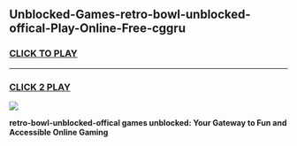 
## Unblocked-Games-retro-bowl-unblocked-offical-Play-Online-Free-cggru
<h3>
<a href="https://premium76.site?title=retro-bowl-unblocked-offical&ref=26A">CLICK TO PLAY</a></h3>
<hr>

<h3>
<a href="https://premium76.site?title=retro-bowl-unblocked-offical&ref=26A">CLICK 2 PLAY</a>
  
</h3>

<a href="https://premium76.site?title=retro-bowl-unblocked-offical&ref=26A"><img src="https://clearcache.store/games.png"></a>


**retro-bowl-unblocked-offical games unblocked: Your Gateway to Fun and Accessible Online Gaming**
